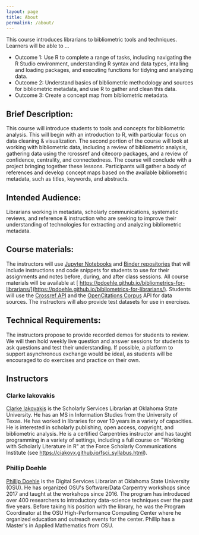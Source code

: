 ```yaml
---
layout: page
title: About
permalink: /about/
---
```


This course introduces librarians to bibliometric tools and techniques. Learners will be able to ...

- Outcome 1: Use R to complete a range of tasks, including navigating the R Studio environment, understanding R syntax and data types, intalling and loading packages, and executing functions for tidying and analyzing data.
- Outcome 2: Understand basics of bibliometric methodology and sources for bibliometric metadata, and use R to gather and clean this data.
- Outcome 3: Create a concept map from bibliometric metadata.


## Brief Description: 
This course will introduce students to tools and concepts for bibliometric analysis. This will begin with an introduction to R, with particular focus on data cleaning & visualization. The second portion of the course will look at working with bibliometric data, including a review of bibliometric analysis, gathering data using the rcrossref and citecorp packages, and a review of confidence, centrality, and connectedness. The course will conclude with a project bringing together these lessons. Participants will gather a body of references and develop concept maps based on the available bibliometric metadata, such as titles, keywords, and abstracts.

## Intended Audience: 
Librarians working in metadata, scholarly communications, systematic reviews, and reference & instruction who are seeking to improve their understanding of technologies for extracting and analyzing bibliometric metadata.

## Course materials: 
The instructors will use [Jupyter Notebooks](https://jupyter.org/) and [Binder repositories](https://mybinder.readthedocs.io/en/latest/introduction.html) that will include instructions and code snippets for students to use for their assignments and notes before, during, and after class sessions. All course materials will be available at [ https://pdoehle.github.io/bibliometrics-for-librarians/](https://pdoehle.github.io/bibliometrics-for-librarians/). Students will use the [Crossref API](https://www.crossref.org/services/metadata-delivery/rest-api/) and the [OpenCitations Corpus](https://opencitations.net/) API for data sources. The instructors will also provide test datasets for use in exercises.

## Technical Requirements: 
The instructors propose to provide recorded demos for students to review. We will then hold weekly live question and answer sessions for students to ask questions and test their understanding. If possible, a platform to support asynchronous exchange would be ideal, as students will be encouraged to do exercises and practice on their own.  


## Instructors
### Clarke Iakovakis
[Clarke Iakovakis](https://info.library.okstate.edu/clarke-iakovakis) is the Scholarly Services Librarian at Oklahoma State University. He has an MS in Information Studies from the University of Texas. He has worked in libraries for over 10 years in a variety of capacities. He is interested in scholarly publishing, open access, copyright, and bibliometric analysis. He is a certified Carpentries instructor and has taught programming in a variety of settings, including a full course on "Working with Scholarly Literature in R" at the Force Scholarly Communications Institute (see https://ciakovx.github.io/fsci_syllabus.html).

### Phillip Doehle
[Phillip Doehle](https://info.library.okstate.edu/ld.php?content_id=52357494) is the Digital Services Librarian at Oklahoma State University (OSU). He has organized OSU's Software/Data Carpentry workshops since 2017 and taught at the workshops since 2016. The program has introduced over 400 researchers to introductory data-science techniques over the past five years. Before taking his position with the library, he was the Program Coordinator at the OSU High-Performance Computing Center where he organized education and outreach events for the center. Phillip has a Master's in Applied Mathematics from OSU.
